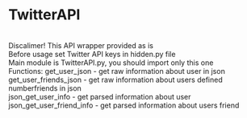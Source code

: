 # TwitterAPI
<br>
Discalimer! This API wrapper provided as is
<br>
Before usage set Twitter API keys in hidden.py file
<br>
Main module is TwitterAPI.py, you should import only this one
<br>
Functions: get_user_json - get raw information about user in json
<br>
           get_user_friends_json - get raw information about users defined numberfriends in json
           <br>
           json_get_user_info - get parsed information about user
           <br>
           json_get_user_friend_info - get parsed information about users friend
